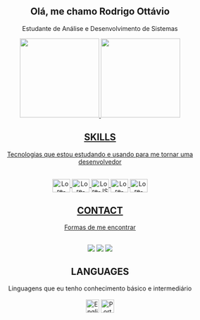 
 <div align="center"> 

  ## Olá, me chamo Rodrigo Ottávio
Estudante de Análise e Desenvolvimento de Sistemas<br>
<div align="center">
  <a href="https://github.com/RodrigoOttavio">
  <img height="180em" src="https://github-readme-stats.vercel.app/api?username=RodrigoOttavio&show_icons=true&theme=white&include_all_commits=true&count_private=true"/>
  <img height="180em" src="https://github-readme-stats.vercel.app/api/top-langs/?username=RodrigoOttavio&layout=compact&langs_count=7&theme=white"/>
</div>


   <div align="center"> 

  ## __SKILLS__


   Tecnologias que estou estudando e usando para me tornar uma desenvolvedor

  <div style="display: inline_block"><br>
  <img align="center" alt="Lore-HTML" height="30" width="40" src="https://cdn.jsdelivr.net/gh/devicons/devicon/icons/html5/html5-original.svg">
  <img align="center" alt="Lore-CSS" height="30" width="40" src="https://cdn.jsdelivr.net/gh/devicons/devicon/icons/css3/css3-original.svg">
  <img align="center" alt="Lore-JS" height="30" width="40" src="https://cdn.jsdelivr.net/gh/devicons/devicon/icons/javascript/javascript-original.svg">
  <img align="center" alt="Lore-GITHUB" height="30" width="40" src="https://cdn.jsdelivr.net/gh/devicons/devicon/icons/github/github-original.svg">
  <img align="center" alt="Lore-BOOTSTRAP" height="30" width="40" src="https://cdn.jsdelivr.net/gh/devicons/devicon/icons/bootstrap/bootstrap-original.svg">

  </div>


  ## __CONTACT__
  Formas de me encontrar<br><br>
  <div> 
  <a href="https://www.instagram.com/rodrigo.jordan/?hl=pt-br" target="_blank"><img src="https://img.shields.io/badge/-Instagram-%23E4405F?style=for-the-badge&logo=instagram&logoColor=white" target="_blank"></a>
 	<a href = "mailto:rodrigoottaviojordan2015@gmail.com"><img src="https://img.shields.io/badge/-Gmail-%23333?style=for-the-badge&logo=gmail&logoColor=white" target="_blank"></a>
  <a href="https://www.linkedin.com/in/rodrigo-ott%C3%A1vio-91042b1b5/" target="_blank"><img src="https://img.shields.io/badge/-LinkedIn-%230077B5?style=for-the-badge&logo=linkedin&logoColor=white" target="_blank"></a> 
  </div>


 ## __LANGUAGES__
</div>
<div align="center">
  Linguagens que eu tenho conhecimento básico e intermediário <br><br>
<img src="https://img.icons8.com/color/48/000000/usa-circular.png" height="30" width="30" title="English"/>
    <img src="https://img.icons8.com/color/48/000000/brazil-circular.png" height="30" width="30" title="Português"/>

  </div>

